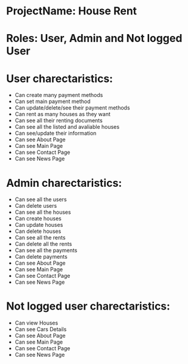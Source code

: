 # ProjectName: House Rent

# Roles: User, Admin and Not logged User

# User charectaristics:
- Can create many payment methods
- Can set main payment method
- Can update/delete/see their payment methods
- Can rent as many houses as they want
- Can see all their renting documents
- Can see all the listed and avaliable houses
- Can see/update their information
- Can see About Page
- Can see Main Page
- Can see Contact Page
- Can see News Page

# Admin charectaristics:
- Can see all the users
- Can delete users
- Can see all the houses
- Can create houses
- Can update houses
- Can delete houses
- Can see all the rents
- Can delete all the rents
- Can see all the payments
- Can delete payments
- Can see About Page
- Can see Main Page
- Can see Contact Page
- Can see News Page

# Not logged user charectaristics:
- Can view Houses
- Can see Cars Details
- Can see About Page
- Can see Main Page
- Can see Contact Page
- Can see News Page
